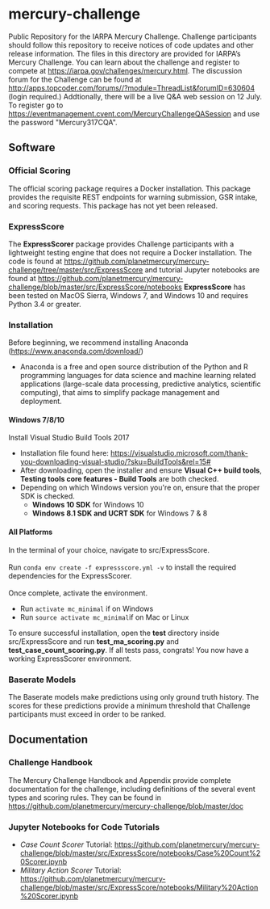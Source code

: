 # mercury-challenge
Public Repository for the IARPA Mercury Challenge.  Challenge participants should follow this repository to receive notices of code updates and other release information.  The files in this directory are provided for IARPA’s Mercury Challenge.  You can learn about the challenge and register to compete at https://iarpa.gov/challenges/mercury.html.  The discussion forum for the Challenge can be found at <http://apps.topcoder.com/forums//?module=ThreadList&forumID=630604> (login required.)  Addtionally, there will be a live Q&A web session on 12 July.  To register go to <https://eventmanagement.cvent.com/MercuryChallengeQASession> and use the password "Mercury317CQA".

## Software
### Official Scoring
The official scoring package requires a Docker installation.  This package provides the requisite REST endpoints for warning submission, GSR intake, and scoring requests.  This package has not yet been released.
### ExpressScore 
The **ExpressScorer** package provides Challenge participants with a lightweight testing engine that does not require a Docker installation.  The code is found at https://github.com/planetmercury/mercury-challenge/tree/master/src/ExpressScore and tutorial Jupyter notebooks are found at https://github.com/planetmercury/mercury-challenge/blob/master/src/ExpressScore/notebooks
**ExpressScore** has been tested on MacOS Sierra, Windows 7, and Windows 10 and requires Python 3.4 or greater.
### Installation

Before beginning, we recommend installing Anaconda (https://www.anaconda.com/download/)
- Anaconda is a free and open source distribution of the Python and R programming languages for data science and machine learning related applications (large-scale data processing, predictive analytics, scientific computing), that aims to simplify package management and deployment.

#### Windows 7/8/10
Install Visual Studio Build Tools 2017
- Installation file found here: https://visualstudio.microsoft.com/thank-you-downloading-visual-studio/?sku=BuildTools&rel=15#
- After downloading, open the installer and ensure **Visual C++ build tools**, **Testing tools core features - Build Tools** are both checked.
- Depending on which Windows version you're on, ensure that the proper SDK is checked.
  - **Windows 10 SDK** for Windows 10
  - **Windows 8.1 SDK and UCRT SDK** for Windows 7 & 8
#### All Platforms
In the terminal of your choice, navigate to src/ExpressScore. </br></br>
Run `conda env create -f expressscore.yml -v` to install the required dependencies for the ExpressScorer.</br></br>
Once complete, activate the environment.
- Run `activate mc_minimal` if on Windows
- Run `source activate mc_minimal`if on Mac or Linux

To ensure successful installation, open the **test** directory inside src/ExpressScore and run **test_ma_scoring.py** and **test_case_count_scoring.py**. If all tests pass, congrats! You now have a working ExpressScorer environment.

### Baserate Models
The Baserate models make predictions using only ground truth history.  The scores for these predictions provide a minimum threshold that Challenge participants must exceed in order to be ranked.

## Documentation
### Challenge Handbook
The Mercury Challenge Handbook and Appendix provide complete documentation for the challenge, including definitions of the several event types and scoring rules.  They can be found in https://github.com/planetmercury/mercury-challenge/blob/master/doc
### Jupyter Notebooks for Code Tutorials
- *Case Count Scorer* Tutorial: https://github.com/planetmercury/mercury-challenge/blob/master/src/ExpressScore/notebooks/Case%20Count%20Scorer.ipynb
- *Military Action Scorer* Tutorial:  https://github.com/planetmercury/mercury-challenge/blob/master/src/ExpressScore/notebooks/Military%20Action%20Scorer.ipynb
